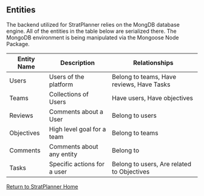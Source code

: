 ## Entities
The backend utilized for StratPlanner relies on the MongDB database engine.
All of the entities in the table below are serialized there.  The MongoDB
environment is being manipulated via the Mongoose Node Package.

Entity Name | Description | Relationships
------------ | ----------- | --------------
Users | Users of the platform |Belong to teams, Have reviews, Have Tasks
Teams | Collections of Users | Have users, Have objectives
Reviews | Comments about a User | Belong to users
Objectives | High level goal for a team | Belong to teams
Comments| Comments about any entity | Belong to <Entity Name>
Tasks | Specific actions for a user | Belong to users, Are related to Objectives

[Return to StratPlanner Home](../README.md)